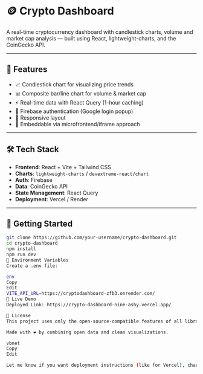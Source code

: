 # 🪙 Crypto Dashboard

A real-time cryptocurrency dashboard with candlestick charts, volume and market cap analysis — built using React, lightweight-charts, and the CoinGecko API.

---

## 🚀 Features

- 📈 Candlestick chart for visualizing price trends
- 📊 Composite bar/line chart for volume & market cap
- ⚡ Real-time data with React Query (1-hour caching)
- 🔐 Firebase authentication (Google login popup)
- 📱 Responsive layout
- 🧩 Embeddable via microfrontend/iframe approach

---

## 🛠️ Tech Stack

- **Frontend**: React + Vite + Tailwind CSS
- **Charts**: `lightweight-charts` / `devextreme-react/chart`
- **Auth**: Firebase
- **Data**: CoinGecko API
- **State Management**: React Query
- **Deployment**: Vercel / Render

---

## 🧪 Getting Started

```bash
git clone https://github.com/your-username/crypto-dashboard.git
cd crypto-dashboard
npm install
npm run dev
🔑 Environment Variables
Create a .env file:

env
Copy
Edit
VITE_API_URL=https://cryptodashboard-zfb3.onrender.com/
🔗 Live Demo
Deployed Link: https://crypto-dashboard-nine-ashy.vercel.app/

📜 License
This project uses only the open-source-compatible features of all libraries. However, note that devextreme-react may show license prompts in some cases — consider using lightweight-charts if a fully open-source stack is required.

Made with ❤️ by combining open data and clean visualizations.

vbnet
Copy
Edit

Let me know if you want deployment instructions (like for Vercel), chart screenshots, or setup for multiple coins.







